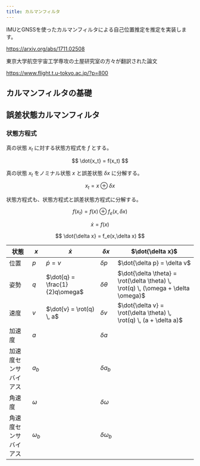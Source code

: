 ```yaml
---
title: カルマンフィルタ
---
```


$$
\newcommand{\rot}{\mathrm{Rot}}
$$

IMUとGNSSを使ったカルマンフィルタによる自己位置推定を推定を実装します。

https://arxiv.org/abs/1711.02508

東京大学航空宇宙工学専攻の土屋研究室の方々が翻訳された論文

https://www.flight.t.u-tokyo.ac.jp/?p=800

## カルマンフィルタの基礎

## 誤差状態カルマンフィルタ

### 状態方程式

真の状態 $x_t$ に対する状態方程式を $f$ とする。

$$
\dot{x_t} = f(x_t)
$$

真の状態 $x_t$ をノミナル状態 $x$ と誤差状態 $\delta x$ に分解する。

$$
x_t = x \oplus \delta x
$$

状態方程式も、状態方程式と誤差状態方程式に分解する。

$$
f(x_t) = f(x) \oplus f_e(x,\delta x)
$$

$$
\dot{x} = f(x)
$$

$$
\dot{\delta x} = f_e(x,\delta x)
$$

| 状態                 | $x$        | $\dot{x}$                      | $\delta x$        | $\dot{\delta x}$                                                                   |
| -------------------- | ---------- | ------------------------------ | ----------------- | ---------------------------------------------------------------------------------- |
| 位置                 | $p$        | $\dot{p} = v$                  | $\delta p$        | $\dot{\delta p} = \delta v$                                                        |
| 姿勢                 | $q$        | $\dot{q} = \frac{1}{2}q\omega$ | $\delta \theta$   | $\dot{\delta \theta} = \rot(\delta \theta) \, \rot(q) \, (\omega + \delta \omega)$ |
| 速度                 | $v$        | $\dot{v} = \rot(q) \, a$       | $\delta v$        | $\dot{\delta v} = \rot(\delta \theta) \, \rot(q) \, (a + \delta a)$                |
| 加速度               | $a$        |                                | $\delta a$        |                                                                                    |
| 加速度センサバイアス | $a_b$      |                                | $\delta a_b$      |                                                                                    |
| 角速度               | $\omega$   |                                | $\delta \omega$   |                                                                                    |
| 角速度センサバイアス | $\omega_b$ |                                | $\delta \omega_b$ |                                                                                    |
